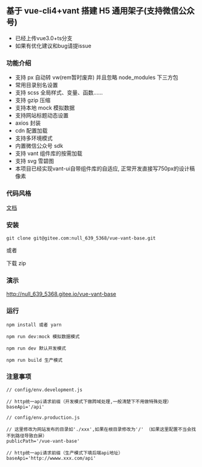 ## 基于 vue-cli4+vant 搭建 H5 通用架子(支持微信公众号)

* 已经上传vue3.0+ts分支
* 如果有优化建议和bug请提issue

### 功能介绍

* 支持 px 自动转 vw(rem暂时废弃) 并且忽略 node_modules 下三方包
* 常用目录别名设置
* 支持 scss 全局样式、变量、函数......
* 支持 gzip 压缩
* 支持本地 mock 模拟数据
* 支持网站标题动态设置
* axios 封装
* cdn 配置加载
* 支持多环境模式
* 内置微信公众号 sdk
* 支持 vant 组件库的按需加载
* 支持 svg 雪碧图
* 本项目已经实现vant-ui自带组件库的自适应, 正常开发直接写750px的设计稿像素
### 代码风格

[文档](https://gitee.com/null_639_5368/vue-vant-base/blob/master/code_style.md)

### 安装

```
git clone git@gitee.com:null_639_5368/vue-vant-base.git
```

或者

下载 zip

### 演示

http://null_639_5368.gitee.io/vue-vant-base

### 运行

```
npm install 或者 yarn

npm run dev:mock 模拟数据模式

npm run dev 默认开发模式

npm run build 生产模式
```

### 注意事项


```
// config/env.development.js

// http统一api请求前缀（开发模式下做跨域处理,一般清楚下不用做特殊处理）
baseApi='/api'

```


```
// config/env.production.js

// 这里修改为网站发布的目录如'./xxx',如果在根目录修改为'/' （如果这里配置不当会找不到路径导致白屏）
publicPath='/vue-vant-base'

// http统一api请求前缀（生产模式下填后端api地址）
baseApi='http://wwww.xxx.com/api'
```
